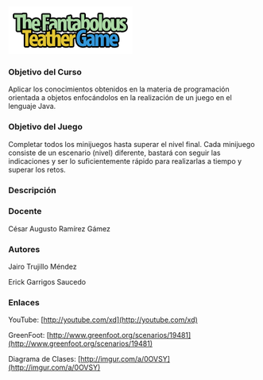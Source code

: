 ![GitHub Logo](https://raw.githubusercontent.com/theonfx/TheTeatherGamev2/master/proyecto/resources/logo.png)

### Objetivo del Curso

Aplicar los conocimientos obtenidos en la materia de programación orientada a objetos
enfocándolos en la realización de un juego en el lenguaje Java.

### Objetivo del Juego

Completar todos los minijuegos hasta superar el nivel final. Cada minijuego consiste de un escenario (nivel) diferente, bastará con seguir las indicaciones y ser lo suficientemente rápido para realizarlas a tiempo y superar los retos.

### Descripción


### Docente
César Augusto Ramírez Gámez

### Autores
Jairo Trujillo Méndez

Erick Garrigos Saucedo

### Enlaces
YouTube: [http://youtube.com/xd](http://youtube.com/xd)

GreenFoot: [http://www.greenfoot.org/scenarios/19481](http://www.greenfoot.org/scenarios/19481)

Diagrama de Clases: [http://imgur.com/a/0OVSY](http://imgur.com/a/0OVSY)

